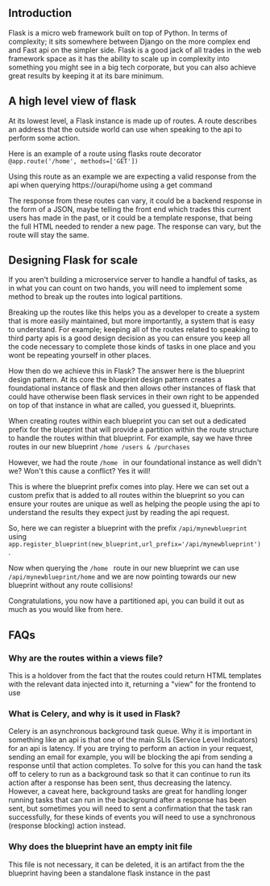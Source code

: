 ## Introduction

Flask is a micro web framework built on top of Python. In terms of complexity; it sits somewhere between Django on the more complex end and Fast api on the simpler side. Flask is a good jack of all trades in the web framework space as it has the ability to scale up in complexity into something you might see in a big tech corporate, but you can also achieve great results by keeping it at its bare minimum.


## A high level view of flask

At its lowest level, a Flask instance is made up of routes. A route describes an address that the outside world can use when speaking to the api to perform some action.

Here is an example of a route using flasks route decorator  ```@app.route('/home', methods=['GET'])```

Using this route as an example we are expecting a valid response from the api when querying https://ourapi/home using a get command

The response from these routes can vary, it could be a backend response in the form of a JSON, maybe telling the front end which trades this current users has made in the past, or it could be a template response, that being the full HTML needed to render a new page. The response can vary, but the route will stay the same.


## Designing Flask for scale

If you aren't building a microservice server to handle a handful of tasks, as in what you can count on two hands, you will need to implement some method to break up the routes into logical partitions. 

Breaking up the routes like this helps you as a developer to create a system that is more easily maintained, but more importantly, a system that is easy to understand. For example; keeping all of the routes related to speaking to third party apis is a good design decision as you can ensure you keep all the code necessary to complete those kinds of tasks in one place and you wont be repeating yourself in other places.

How then do we achieve this in Flask? The answer here is the blueprint design pattern. At its core the blueprint design pattern creates a foundational instance of flask and then allows other instances of flask that could have otherwise been flask services in their own right to be appended on top of that instance in what are called, you guessed it, blueprints.

When creating routes within each blueprint you can set out a dedicated prefix for the blueprint that will provide a partition within the route structure to handle the routes within that blueprint. For example, say we have three routes in our new blueprint ```/home /users & /purchases ```

However, we had the route ```/home ``` in our foundational instance as well didn't we? Won't this cause a conflict? Yes it will!

This is where the blueprint prefix comes into play. Here we can set out a custom prefix that is added to all routes within the blueprint so you can ensure your routes are unique as well as helping the people using the api to understand the results they expect just by reading the api request.

So, here we can register a blueprint with the prefix ```/api/mynewblueprint``` using ```app.register_blueprint(new_blueprint,url_prefix='/api/mynewblueprint') ```.

Now when querying the ```/home ``` route in our new blueprint we can use ```/api/mynewblueprint/home``` and we are now pointing towards our new blueprint without any route collisions!

Congratulations, you now have a partitioned api, you can build it out as much as you would like from here.


## FAQs

### Why are the routes within a views file?

This is a holdover from the fact that the routes could return HTML templates with the relevant data injected into it, returning a "view" for the frontend to use

### What is Celery, and why is it used in Flask?

Celery is an asynchronous background task queue. Why it is important in something like an api is that one of the main SLIs (Service Level Indicators) for an api is latency. If you are trying to perform an action in your request, sending an email for example, you will be blocking the api from sending a response until that action completes. To solve for this you can hand the task off to celery to run as a background task so that it can continue to run its action after a response has been sent, thus decreasing the latency. However, a caveat here, background tasks are great for handling longer running tasks that can run in the background after a response has been sent, but sometimes you will need to sent a confirmation that the task ran successfully, for these kinds of events you will need to use a synchronous (response blocking) action instead.

### Why does the blueprint have an empty init file

This file is not necessary, it can be deleted, it is an artifact from the the blueprint having been a standalone flask instance in the past




